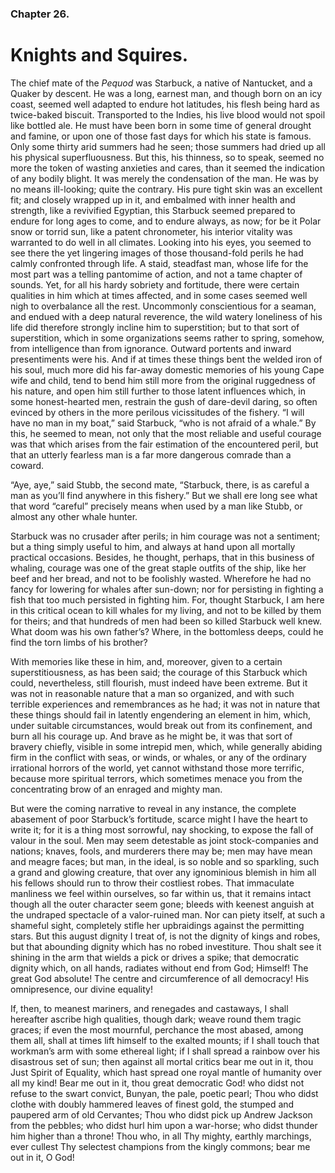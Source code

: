 ### Chapter 26. 
Knights and Squires.
====================


The chief mate of the *Pequod* was Starbuck, a native of Nantucket, and a
Quaker by descent. He was a long, earnest man, and though born on an icy coast,
seemed well adapted to endure hot latitudes, his flesh being hard as
twice-baked biscuit. Transported to the Indies, his live blood would not spoil
like bottled ale. He must have been born in some time of general drought and
famine, or upon one of those fast days for which his state is famous. Only some
thirty arid summers had he seen; those summers had dried up all his physical
superfluousness. But this, his thinness, so to speak, seemed no more the token
of wasting anxieties and cares, than it seemed the indication of any bodily
blight. It was merely the condensation of the man. He was by no means
ill-looking; quite the contrary. His pure tight skin was an excellent fit; and
closely wrapped up in it, and embalmed with inner health and strength, like a
revivified Egyptian, this Starbuck seemed prepared to endure for long ages to
come, and to endure always, as now; for be it Polar snow or torrid sun, like a
patent chronometer, his interior vitality was warranted to do well in all
climates. Looking into his eyes, you seemed to see there the yet lingering
images of those thousand-fold perils he had calmly confronted through life. A
staid, steadfast man, whose life for the most part was a telling pantomime of
action, and not a tame chapter of sounds. Yet, for all his hardy sobriety and
fortitude, there were certain qualities in him which at times affected, and in
some cases seemed well nigh to overbalance all the rest. Uncommonly
conscientious for a seaman, and endued with a deep natural reverence, the wild
watery loneliness of his life did therefore strongly incline him to
superstition; but to that sort of superstition, which in some organizations
seems rather to spring, somehow, from intelligence than from ignorance. Outward
portents and inward presentiments were his. And if at times these things bent
the welded iron of his soul, much more did his far-away domestic memories of
his young Cape wife and child, tend to bend him still more from the original
ruggedness of his nature, and open him still further to those latent influences
which, in some honest-hearted men, restrain the gush of dare-devil daring, so
often evinced by others in the more perilous vicissitudes of the fishery. “I
will have no man in my boat,” said Starbuck, “who is not afraid of a whale.” By
this, he seemed to mean, not only that the most reliable and useful courage was
that which arises from the fair estimation of the encountered peril, but that
an utterly fearless man is a far more dangerous comrade than a coward.

“Aye, aye,” said Stubb, the second mate, “Starbuck, there, is as careful a man
as you’ll find anywhere in this fishery.” But we shall ere long see what that
word “careful” precisely means when used by a man like Stubb, or almost any
other whale hunter.

Starbuck was no crusader after perils; in him courage was not a sentiment; but
a thing simply useful to him, and always at hand upon all mortally practical
occasions. Besides, he thought, perhaps, that in this business of whaling,
courage was one of the great staple outfits of the ship, like her beef and her
bread, and not to be foolishly wasted.  Wherefore he had no fancy for lowering
for whales after sun-down; nor for persisting in fighting a fish that too much
persisted in fighting him. For, thought Starbuck, I am here in this critical
ocean to kill whales for my living, and not to be killed by them for theirs;
and that hundreds of men had been so killed Starbuck well knew. What doom was
his own father’s? Where, in the bottomless deeps, could he find the torn limbs
of his brother?

With memories like these in him, and, moreover, given to a certain
superstitiousness, as has been said; the courage of this Starbuck which could,
nevertheless, still flourish, must indeed have been extreme. But it was not in
reasonable nature that a man so organized, and with such terrible experiences
and remembrances as he had; it was not in nature that these things should fail
in latently engendering an element in him, which, under suitable circumstances,
would break out from its confinement, and burn all his courage up. And brave as
he might be, it was that sort of bravery chiefly, visible in some intrepid men,
which, while generally abiding firm in the conflict with seas, or winds, or
whales, or any of the ordinary irrational horrors of the world, yet cannot
withstand those more terrific, because more spiritual terrors, which sometimes
menace you from the concentrating brow of an enraged and mighty man.

But were the coming narrative to reveal in any instance, the complete abasement
of poor Starbuck’s fortitude, scarce might I have the heart to write it; for it
is a thing most sorrowful, nay shocking, to expose the fall of valour in the
soul. Men may seem detestable as joint stock-companies and nations; knaves,
fools, and murderers there may be; men may have mean and meagre faces; but man,
in the ideal, is so noble and so sparkling, such a grand and glowing creature,
that over any ignominious blemish in him all his fellows should run to throw
their costliest robes. That immaculate manliness we feel within ourselves, so
far within us, that it remains intact though all the outer character seem gone;
bleeds with keenest anguish at the undraped spectacle of a valor-ruined man.
Nor can piety itself, at such a shameful sight, completely stifle her
upbraidings against the permitting stars. But this august dignity I treat of,
is not the dignity of kings and robes, but that abounding dignity which has no
robed investiture. Thou shalt see it shining in the arm that wields a pick or
drives a spike; that democratic dignity which, on all hands, radiates without
end from God; Himself! The great God absolute! The centre and circumference of
all democracy! His omnipresence, our divine equality!

If, then, to meanest mariners, and renegades and castaways, I shall hereafter
ascribe high qualities, though dark; weave round them tragic graces; if even
the most mournful, perchance the most abased, among them all, shall at times
lift himself to the exalted mounts; if I shall touch that workman’s arm with
some ethereal light; if I shall spread a rainbow over his disastrous set of
sun; then against all mortal critics bear me out in it, thou Just Spirit of
Equality, which hast spread one royal mantle of humanity over all my kind! Bear
me out in it, thou great democratic God! who didst not refuse to the swart
convict, Bunyan, the pale, poetic pearl; Thou who didst clothe with doubly
hammered leaves of finest gold, the stumped and paupered arm of old Cervantes;
Thou who didst pick up Andrew Jackson from the pebbles; who didst hurl him upon
a war-horse; who didst thunder him higher than a throne! Thou who, in all Thy
mighty, earthly marchings, ever cullest Thy selectest champions from the kingly
commons; bear me out in it, O God!



